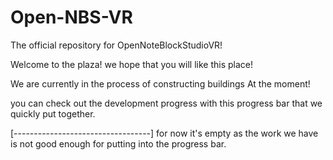 # Open-NBS-VR
The official repository for OpenNoteBlockStudioVR!

Welcome to the plaza! we hope that you will like this place!

We are currently in the process of constructing buildings At the moment!

you can check out the development progress with this progress bar that we quickly put together.

[----------------------------------] for now it's empty as the work we have is not good enough for putting into the progress bar.
